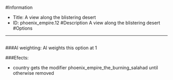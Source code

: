 #Information
 - Title: A view along the blistering desert
 - ID: phoenix_empire.12
#Description
A view along the blistering desert
#Options

___
##

###AI weighting:
AI weights this option at 1


###Efects:<ul><li>country gets the modifier phoenix_empire_the_burning_salahad until otherwise removed</li></ul>
